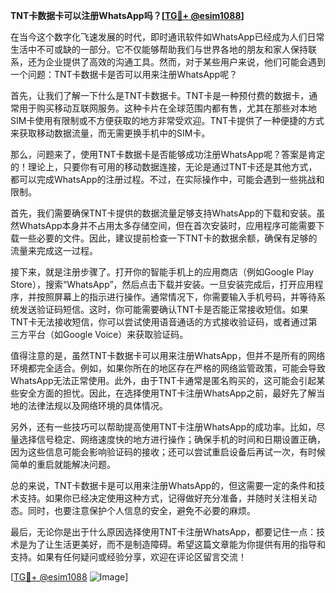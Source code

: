 **TNT卡数据卡可以注册WhatsApp吗？[[TG💪+ @esim1088](https://t.me/s/esim1088)]**

在当今这个数字化飞速发展的时代，即时通讯软件如WhatsApp已经成为人们日常生活中不可或缺的一部分。它不仅能够帮助我们与世界各地的朋友和家人保持联系，还为企业提供了高效的沟通工具。然而，对于某些用户来说，他们可能会遇到一个问题：TNT卡数据卡是否可以用来注册WhatsApp呢？

首先，让我们了解一下什么是TNT卡数据卡。TNT卡是一种预付费的数据卡，通常用于购买移动互联网服务。这种卡片在全球范围内都有售，尤其在那些对本地SIM卡使用有限制或不方便获取的地方非常受欢迎。TNT卡提供了一种便捷的方式来获取移动数据流量，而无需更换手机中的SIM卡。

那么，问题来了，使用TNT卡数据卡是否能够成功注册WhatsApp呢？答案是肯定的！理论上，只要你有可用的移动数据连接，无论是通过TNT卡还是其他方式，都可以完成WhatsApp的注册过程。不过，在实际操作中，可能会遇到一些挑战和限制。

首先，我们需要确保TNT卡提供的数据流量足够支持WhatsApp的下载和安装。虽然WhatsApp本身并不占用太多存储空间，但在首次安装时，应用程序可能需要下载一些必要的文件。因此，建议提前检查一下TNT卡的数据余额，确保有足够的流量来完成这一过程。

接下来，就是注册步骤了。打开你的智能手机上的应用商店（例如Google Play Store），搜索“WhatsApp”，然后点击下载并安装。一旦安装完成后，打开应用程序，并按照屏幕上的指示进行操作。通常情况下，你需要输入手机号码，并等待系统发送验证码短信。这时，你可能需要确认TNT卡是否能正常接收短信。如果TNT卡无法接收短信，你可以尝试使用语音通话的方式接收验证码，或者通过第三方平台（如Google Voice）来获取验证码。

值得注意的是，虽然TNT卡数据卡可以用来注册WhatsApp，但并不是所有的网络环境都完全适合。例如，如果你所在的地区存在严格的网络监管政策，可能会导致WhatsApp无法正常使用。此外，由于TNT卡通常是匿名购买的，这可能会引起某些安全方面的担忧。因此，在选择使用TNT卡注册WhatsApp之前，最好先了解当地的法律法规以及网络环境的具体情况。

另外，还有一些技巧可以帮助提高使用TNT卡注册WhatsApp的成功率。比如，尽量选择信号稳定、网络速度快的地方进行操作；确保手机的时间和日期设置正确，因为这些信息可能会影响验证码的接收；还可以尝试重启设备后再试一次，有时候简单的重启就能解决问题。

总的来说，TNT卡数据卡是可以用来注册WhatsApp的，但这需要一定的条件和技术支持。如果你已经决定使用这种方式，记得做好充分准备，并随时关注相关动态。同时，也要注意保护个人信息的安全，避免不必要的麻烦。

最后，无论你是出于什么原因选择使用TNT卡注册WhatsApp，都要记住一点：技术是为了让生活更美好，而不是制造障碍。希望这篇文章能为你提供有用的指导和支持。如果有任何疑问或经验分享，欢迎在评论区留言交流！

[[TG💪+ @esim1088](https://t.me/s/esim1088) ![Image](https://i.postimg.cc/4NQfJmqS/Snipaste-2025-05-13-00-14-12.png)]